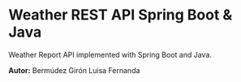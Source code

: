 # Weather REST API Spring Boot & Java

Weather Report API implemented with Spring Boot and Java.

**Autor:** Bermúdez Girón Luisa Fernanda
